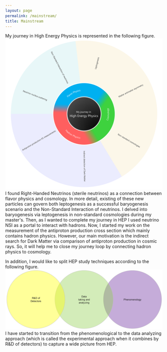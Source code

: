 ```yaml
---
layout: page
permalink: /mainstream/
title: Mainstream
---
```


My journey in High Energy Physics is represented in the following figure. 
![Image](/assets/img/topics.png)
I found Right-Handed Neutrinos (sterile neutrinos) as a connection between flavor physics and cosmology. In more detail, existing of these new particles can govern both leptogenesis as a successful baryogenesis scenario and the Non-Standard Interaction of neutrinos. 
I delved into baryogenesis via leptogenesis in non-standard cosmologies during my master's.
Then, as I wanted to complete my journey in HEP I used neutrino NSI as a portal to interact with hadrons.
Now, I started my work on the measurement of the antiproton production cross section which mainly contains hadron physics. However, our main motivation is the indirect search for Dark Matter via comparison of antiproton production in cosmic rays. So, it will help me to close my journey loop by connecting hadron physics to cosmology.

In addition, I would like to split HEP study techniques according to the following figure. 
![Image](/assets/img/fields.png)
I have started to transition from the phenomenological to the data analyzing approach (which is called the experimental approach when it combines by R&D of detectors) to capture a wide picture from HEP.
